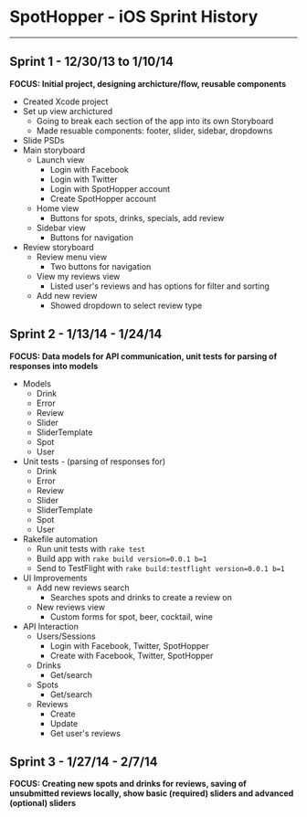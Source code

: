 # SpotHopper - iOS Sprint History
------------------------------

## Sprint 1 - 12/30/13 to 1/10/14
**FOCUS: Initial project, designing archicture/flow, reusable components**
- Created Xcode project
- Set up view archictured
    - Going to break each section of the app into its own Storyboard
    - Made resuable components: footer, slider, sidebar, dropdowns
- Slide PSDs
- Main storyboard
    - Launch view
        - Login with Facebook
        - Login with Twitter
        - Login with SpotHopper account
        - Create SpotHopper account
    - Home view
        - Buttons for spots, drinks, specials, add review
    - Sidebar view
        - Buttons for navigation
- Review storyboard
    - Review menu view
        - Two buttons for navigation
    - View my reviews view
        - Listed user's reviews and has options for filter and sorting
    - Add new review
        - Showed dropdown to select review type


## Sprint 2 - 1/13/14 - 1/24/14
**FOCUS: Data models for API communication, unit tests for parsing of responses into models**
- Models
    - Drink
    - Error
    - Review
    - Slider
    - SliderTemplate
    - Spot
    - User
- Unit tests - (parsing of responses for)
    - Drink
    - Error
    - Review
    - Slider
    - SliderTemplate
    - Spot
    - User
- Rakefile automation
    - Run unit tests with `rake test` 
    - Build app with `rake build version=0.0.1 b=1`
    - Send to TestFlight with `rake build:testflight version=0.0.1 b=1`
- UI Improvements
    - Add new reviews search
        - Searches spots and drinks to create a review on
    - New reviews view
        - Custom forms for spot, beer, cocktail, wine 
- API Interaction
    - Users/Sessions
        - Login with Facebook, Twitter, SpotHopper
        - Create with Facebook, Twitter, SpotHopper
    - Drinks
        - Get/search
    - Spots
        - Get/search
    - Reviews
        - Create
        - Update
        - Get user's reviews

## Sprint 3 - 1/27/14 - 2/7/14
**FOCUS: Creating new spots and drinks for reviews, saving of unsubmitted reviews locally, show basic (required) sliders and advanced (optional) sliders**
